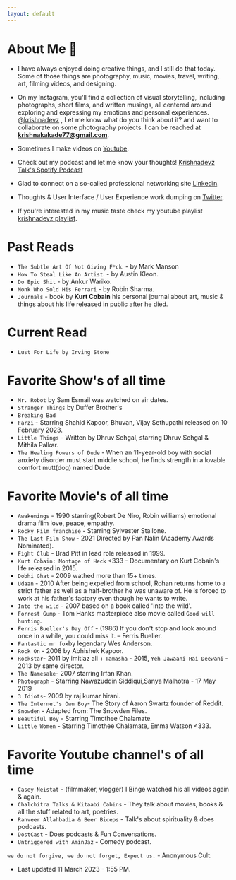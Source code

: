 ```yaml
---
layout: default
---
```


# About Me 📝

* I have always enjoyed doing creative things, and I still do that today. Some of those things are photography, music, movies, travel, writing, art, filming videos, and designing.

* On my Instagram, you'll find a collection of visual storytelling, including photographs, short films, and written musings, all centered around exploring and expressing my emotions and personal experiences. [@krishnadevz](https://www.instagram.com/krishnadevz/) , Let me know what do you think about it? and want to collaborate on some photography projects. I can be reached at **krishnakakade77@gmail.com**. 

* Sometimes I make videos on [Youtube](https://www.youtube.com/channel/UCTtvSf6G8KHpeh2i8t48PsQ).

* Check out my podcast and let me know your thoughts! [Krishnadevz Talk's Spotify Podcast](https://open.spotify.com/show/7G3FrrDdYnYRnzGghcwCyB)

* Glad to connect on a so-called professional networking site [Linkedin](https://www.linkedin.com/in/krishnakakade/).

* Thoughts & User Interface / User Experience work dumping on [Twitter](https://twitter.com/krishnadevz).

* If you're interested in my music taste check my youtube playlist [krishnadevz playlist](https://youtube.com/playlist?list=PLpgxnKQJjhelT86IP_4S-DNQWHNIpaxYo).

# Past Reads
* `The Subtle Art Of Not Giving F*ck`. - by Mark Manson
* `How To Steal Like An Artist`. - by Austin Kleon.
* `Do Epic Shit` - by Ankur Wariko.
* `Monk Who Sold His Ferrari` - by Robin Sharma.
* `Journals` - book by **Kurt Cobain** his personal journal about art, music & things about his life released in public after he died.
    
# Current Read

* `Lust For Life by Irving Stone`

# Favorite Show's of all time 
* `Mr. Robot` by Sam Esmail was watched on air dates.
* `Stranger Things` by Duffer Brother's
* `Breaking Bad`
* `Farzi` - Starring Shahid Kapoor, Bhuvan, Vijay Sethupathi released on 10 February 2023.
* `Little Things` - Written by Dhruv Sehgal, starring Dhruv Sehgal & Mithila Palkar.
* `The Healing Powers of Dude` - When an 11-year-old boy with social anxiety disorder must start middle school, he finds strength in a lovable comfort mutt(dog) named Dude.
# Favorite Movie's of all time 
* `Awakenings` - 1990 starring(Robert De Niro, Robin williams) emotional drama flim love, peace, empathy. 
* `Rocky Film franchise` - Starring Sylvester Stallone.
* `The Last Film Show` - 2021 Directed by Pan Nalin (Academy Awards Nominated).
* `Fight Club` - Brad Pitt in lead role released in 1999.
* `Kurt Cobain: Montage of Heck` <333 - Documentary on Kurt Cobain's life released in 2015. 
* `Dobhi Ghat` - 2009 wathed more than 15+ times.
* `Udaan` - 2010 After being expelled from school, Rohan returns home to a strict father as well as a half-brother he was unaware of. He is forced to work at his father's factory even though he wants to write.
* `Into the wild` - 2007 based on a book called 'Into the wild'.
* `Forrest Gump` - Tom Hanks masterpiece also movie called `Good will hunting`.
* `Ferris Bueller's Day Off` - (1986) If you don't stop and look around once in a while, you could miss it. – Ferris Bueller.
* `Fantastic mr fox`by legendary Wes Anderson.
* `Rock On` - 2008 by Abhishek Kapoor.
* `Rockstar`- 2011 by imitiaz ali + `Tamasha` - 2015, `Yeh Jawaani Hai Deewani` - 2013 by same director. 
* `The Namesake`- 2007 starring Irfan Khan.
* `Photograph` - Starring Nawazuddin Siddiqui,Sanya Malhotra - 17 May 2019 
* `3 Idiots`- 2009 by raj kumar hirani. 
* `The Internet's Own Boy`- The Story of Aaron Swartz founder of Reddit.
* `Snowden` - Adapted from: The Snowden Files.
* `Beautiful Boy` - Starring Timothee Chalamate.
* `Little Women` - Starring Timothee Chalamate, Emma Watson <333. 

# Favorite Youtube channel's of all time 
* `Casey Neistat` - (filmmaker, vlogger) I Binge watched his all videos again & again.
* `Chalchitra Talks & Kitaabi Cabins` - They talk about movies, books & all the stuff related to art, poetries.
* `Ranveer Allahbadia & Beer Biceps` - Talk's about spirituality & does podcasts.
* `DostCast` - Does podcasts & Fun Conversations.
* `Untriggered with AminJaz` - Comedy podcast.

`we do not forgive, we do not forget, Expect us.` - Anonymous Cult.

* Last updated 11 March 2023 - 1:55 PM. 

